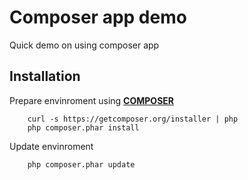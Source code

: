 Composer app demo
=================

Quick demo on using composer app

Installation
------------

Prepare envinroment using [__COMPOSER__](http://getcomposer.org)

        curl -s https://getcomposer.org/installer | php
        php composer.phar install


Update envinroment

        php composer.phar update
